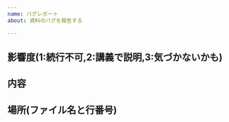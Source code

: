 ```yaml
---
name: バグレポート
about: 資料のバグを報告する

---
```


## 影響度(1:続行不可,2:講義で説明,3:気づかないかも)

## 内容

## 場所(ファイル名と行番号)


